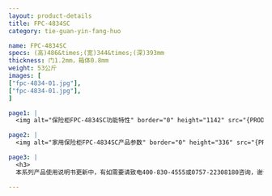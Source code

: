 ```yaml
---
layout: product-details
title: FPC-4834SC
category: tie-guan-yin-fang-huo

name: FPC-4834SC
specs: (高)486&times;(宽)344&times;(深)393mm
thickness: 门1.2mm，箱体0.8mm
weight: 53公斤
images: [
["fpc-4834-01.jpg"],
["fpc-4834-01.jpg"],
]

page1: |
  <img alt="保险柜FPC-4834SC功能特性" border="0" height="1142" src="{PRODUCT_IMAGES}fpc-gn.jpg" width="538" />

page2: |
  <img alt="家用保险柜FPC-4834SC产品参数" border="0" height="336" src="{PRODUCT_IMAGES}fpc-cpcs.jpg" width="538" />

page3: |
  <h3>
  本系列产品使用说明书更新中，有如需要请致电400-830-4555或0757-22308180咨询，谢谢！</h3>

---
```

